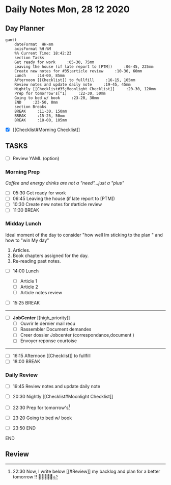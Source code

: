 # Daily Notes Mon, 28 12 2020

## Day Planner
```mermaid
gantt
    dateFormat  HH-mm
    axisFormat %H:%M
    %% Current Time: 18:42:23
    section Tasks
    Get ready for work     :05-30, 75mm
    Leaving the house (if late report to [PTM])     :06-45, 225mm
    Create new notes for #35;article review     :10-30, 60mm
    Lunch     :14-00, 85mm
    Afternoon [[Checklist]] to fullfill     :16-15, 105mm
    Review notes and update daily note     :19-45, 45mm
    Nightly [[Checklist#35;Moonlight Checklist]]     :20-30, 120mm
    Prep for tomorrow's[^1]     :22-30, 50mm
    Going to bed w/ book     :23-20, 30mm
    END     :23-50, 0mm
    section Breaks
    BREAK     :11-30, 150mm
    BREAK     :15-25, 50mm
    BREAK     :18-00, 105mm
```

- [x] [[Checklist#Morning Checklist]]


## TASKS

- [ ] Review YAML (option)

### Morning Prep

*Coffee and energy drinks are not a "need"...just a "plus"*

- [ ] 05:30 Get ready for work
- [ ] 06:45 Leaving the house (if late report to [PTM])
- [ ] 10:30 Create new notes for #article review
- [ ] 11:30 BREAK

### Midday Lunch

Ideal moment of the day to consider "how well Im sticking to the plan " and how to "win My day"

1. Articles.
2. Book chapters assigned for the day.
3. Re-reading past notes.
   
- [ ] 14:00 Lunch
  - [ ] Article 1 
  - [ ] Article 2
  - [ ] Article notes review
- [ ] 15:25 BREAK


----
- [ ]  **JobCenter** [[high_priority]]  
     - [ ]  Ouvrir le dernier mail recu
     - [ ] Rassembler Document demandes
     - [ ] Creer dossier Jobcenter (correspondance,document )
     - [ ] Envoyer reponse courtoise
----

- [ ] 16:15 Afternoon [[Checklist]] to fullfill
- [ ] 18:00 BREAK

### Daily Review

- [ ] 19:45 Review notes and update daily note
- [ ] 20:30 Nightly [[Checklist#Moonlight Checklist]]
- [ ] 22:30 Prep for tomorrow's[^1]
- [ ] 23:20 Going to bed w/ book
- [ ] 23:50 END



END

## Review

[^1]:22:30 Now,  I write below [[#Review]] my backlog and plan for a better tomorrow !!  🌄🌄🌄🌄🌄